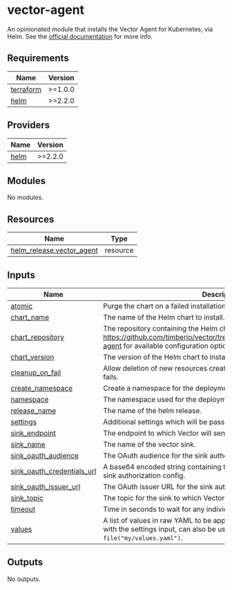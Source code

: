# vector-agent
An opinionated module that installs the Vector Agent for Kubernetes, via Helm. See the [official documentation](https://vector.dev/docs/setup/installation/package-managers/helm/) for more info. 

## Requirements

| Name | Version |
|------|---------|
| <a name="requirement_terraform"></a> [terraform](#requirement\_terraform) | >=1.0.0 |
| <a name="requirement_helm"></a> [helm](#requirement\_helm) | >=2.2.0 |

## Providers

| Name | Version |
|------|---------|
| <a name="provider_helm"></a> [helm](#provider\_helm) | >=2.2.0 |

## Modules

No modules.

## Resources

| Name | Type |
|------|------|
| [helm_release.vector_agent](https://registry.terraform.io/providers/hashicorp/helm/latest/docs/resources/release) | resource |

## Inputs

| Name | Description | Type | Default | Required |
|------|-------------|------|---------|:--------:|
| <a name="input_atomic"></a> [atomic](#input\_atomic) | Purge the chart on a failed installation. Default's to "true". | `bool` | `null` | no |
| <a name="input_chart_name"></a> [chart\_name](#input\_chart\_name) | The name of the Helm chart to install. | `string` | `null` | no |
| <a name="input_chart_repository"></a> [chart\_repository](#input\_chart\_repository) | The repository containing the Helm chart to install. See https://github.com/timberio/vector/tree/master/distribution/helm/vector-agent for available configuration options | `string` | `null` | no |
| <a name="input_chart_version"></a> [chart\_version](#input\_chart\_version) | The version of the Helm chart to install. | `string` | `null` | no |
| <a name="input_cleanup_on_fail"></a> [cleanup\_on\_fail](#input\_cleanup\_on\_fail) | Allow deletion of new resources created in this upgrade when upgrade fails. | `bool` | `null` | no |
| <a name="input_create_namespace"></a> [create\_namespace](#input\_create\_namespace) | Create a namespace for the deployment. Defaults to "true". | `bool` | `null` | no |
| <a name="input_namespace"></a> [namespace](#input\_namespace) | The namespace used for the deployment. | `string` | `null` | no |
| <a name="input_release_name"></a> [release\_name](#input\_release\_name) | The name of the helm release. | `string` | `null` | no |
| <a name="input_settings"></a> [settings](#input\_settings) | Additional settings which will be passed to the Helm chart values. | `map(any)` | `null` | no |
| <a name="input_sink_endpoint"></a> [sink\_endpoint](#input\_sink\_endpoint) | The endpoint to which Vector will send logs. | `string` | `null` | no |
| <a name="input_sink_name"></a> [sink\_name](#input\_sink\_name) | The name of the vector sink. | `string` | `null` | no |
| <a name="input_sink_oauth_audience"></a> [sink\_oauth\_audience](#input\_sink\_oauth\_audience) | The OAuth audience for the sink authorization config. | `string` | `null` | no |
| <a name="input_sink_oauth_credentials_url"></a> [sink\_oauth\_credentials\_url](#input\_sink\_oauth\_credentials\_url) | A base64 encoded string containing the OAuth credentials URL for the sink authorization config. | `string` | `null` | no |
| <a name="input_sink_oauth_issuer_url"></a> [sink\_oauth\_issuer\_url](#input\_sink\_oauth\_issuer\_url) | The OAuth issuer URL for the sink authorization config. | `string` | `null` | no |
| <a name="input_sink_topic"></a> [sink\_topic](#input\_sink\_topic) | The topic for the sink to which Vector will send logs. | `string` | `null` | no |
| <a name="input_timeout"></a> [timeout](#input\_timeout) | Time in seconds to wait for any individual kubernetes operation. | `number` | `null` | no |
| <a name="input_values"></a> [values](#input\_values) | A list of values in raw YAML to be applied to the helm release. Merges with the settings input, can also be used with the `file()` function, i.e. `file("my/values.yaml")`. | `any` | `null` | no |

## Outputs

No outputs.
